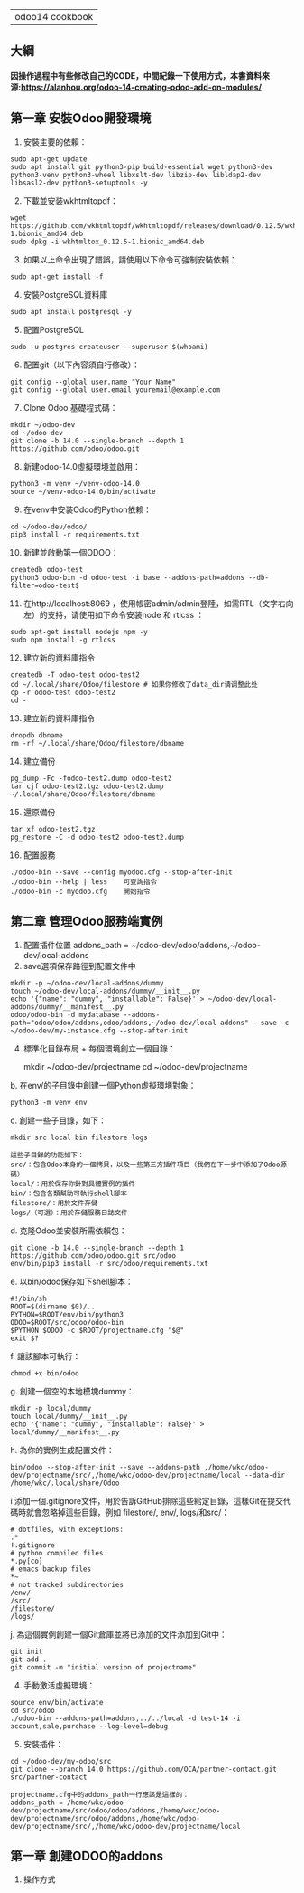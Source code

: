 <table>
    <tr>
        <td>odoo14 cookbook</td>
    </tr>
</table>

## 大綱
#### 因操作過程中有些修改自己的CODE，中間紀錄一下使用方式，本書資料來源:https://alanhou.org/odoo-14-creating-odoo-add-on-modules/

## 第一章 安裝Odoo開發環境
  1. 安裝主要的依賴：
  
    sudo apt-get update 
    sudo apt install git python3-pip build-essential wget python3-dev python3-venv python3-wheel libxslt-dev libzip-dev libldap2-dev libsasl2-dev python3-setuptools -y 
    
  2. 下載並安装wkhtmltopdf：
  
    wget https://github.com/wkhtmltopdf/wkhtmltopdf/releases/download/0.12.5/wkhtmltox_0.12.5-1.bionic_amd64.deb
    sudo dpkg -i wkhtmltox_0.12.5-1.bionic_amd64.deb
    
  3. 如果以上命令出現了錯誤，請使用以下命令可強制安裝依賴：
  
    sudo apt-get install -f
    
  4. 安裝PostgreSQL資料庫
  
    sudo apt install postgresql -y
    
  5. 配置PostgreSQL
  
    sudo -u postgres createuser --superuser $(whoami)
    
  6. 配置git（以下內容須自行修改）：
  
    git config --global user.name "Your Name"
    git config --global user.email youremail@example.com
    
  7. Clone Odoo 基礎程式碼：
  
    mkdir ~/odoo-dev
    cd ~/odoo-dev
    git clone -b 14.0 --single-branch --depth 1 https://github.com/odoo/odoo.git
    
  8. 新建odoo-14.0虛擬環境並啟用：
  
    python3 -m venv ~/venv-odoo-14.0
    source ~/venv-odoo-14.0/bin/activate
    
  9. 在venv中安装Odoo的Python依赖：
  
    cd ~/odoo-dev/odoo/
    pip3 install -r requirements.txt
    
  10. 新建並啟動第一個ODOO：
    
    createdb odoo-test
    python3 odoo-bin -d odoo-test -i base --addons-path=addons --db-filter=odoo-test$
    
  11. 在http://localhost:8069 ，使用帳密admin/admin登陸，如需RTL（文字右向左）的支持，请使用如下命令安装node 和 rtlcss ：
  
    sudo apt-get install nodejs npm -y
    sudo npm install -g rtlcss
    
  12. 建立新的資料庫指令
  
    createdb -T odoo-test odoo-test2
    cd ~/.local/share/Odoo/filestore # 如果你修改了data_dir请调整此处
    cp -r odoo-test odoo-test2
    cd -
    
  13. 建立新的資料庫指令
  
    dropdb dbname
    rm -rf ~/.local/share/Odoo/filestore/dbname

  14. 建立備份
  
    pg_dump -Fc -fodoo-test2.dump odoo-test2
    tar cjf odoo-test2.tgz odoo-test2.dump ~/.local/share/Odoo/filestore/dbname
  
   15. 還原備份
  
    tar xf odoo-test2.tgz
    pg_restore -C -d odoo-test2 odoo-test2.dump
    
   16. 配置服務
  
    ./odoo-bin --save --config myodoo.cfg --stop-after-init
    ./odoo-bin --help | less    可查詢指令
    ./odoo-bin -c myodoo.cfg    開始指令
    
## 第二章 管理Odoo服務端實例
   1. 配置插件位置  addons_path = ~/odoo-dev/odoo/addons,~/odoo-dev/local-addons
   2. save選項保存路徑到配置文件中
   
    mkdir -p ~/odoo-dev/local-addons/dummy
    touch ~/odoo-dev/local-addons/dummy/__init__.py
    echo '{"name": "dummy", "installable": False}' > ~/odoo-dev/local-addons/dummy/__manifest__.py
    odoo/odoo-bin -d mydatabase --addons-path="odoo/odoo/addons,odoo/addons,~/odoo-dev/local-addons" --save -c ~/odoo-dev/my-instance.cfg --stop-after-init

   4. 標準化目錄布局
     + 每個環境創立一個目錄：
   
      mkdir ~/odoo-dev/projectname
      cd ~/odoo-dev/projectname

   b. 在env/的子目錄中創建一個Python虛擬環境對象：
    
    python3 -m venv env

   c. 創建一些子目錄，如下：
   
    mkdir src local bin filestore logs
    
    這些子目錄的功能如下：
    src/：包含Odoo本身的一個拷貝，以及一些第三方插件項目（我們在下一步中添加了Odoo源碼）
    local/：用於保存你針對具體實例的插件
    bin/：包含各類幫助可執行shell腳本
    filestore/：用於文件存儲
    logs/（可選）：用於存儲服務日誌文件
    
   d. 克隆Odoo並安裝所需依賴包：
   
    git clone -b 14.0 --single-branch --depth 1 https://github.com/odoo/odoo.git src/odoo
    env/bin/pip3 install -r src/odoo/requirements.txt

   e. 以bin/odoo保存如下shell腳本：
   
    #!/bin/sh
    ROOT=$(dirname $0)/..
    PYTHON=$ROOT/env/bin/python3
    ODOO=$ROOT/src/odoo/odoo-bin
    $PYTHON $ODOO -c $ROOT/projectname.cfg "$@"
    exit $?

   f. 讓該腳本可執行：
   
    chmod +x bin/odoo

   g. 創建一個空的本地模塊dummy：
   
    mkdir -p local/dummy
    touch local/dummy/__init__.py
    echo '{"name": "dummy", "installable": False}' > local/dummy/__manifest__.py

   h. 為你的實例生成配置文件：
   
    bin/odoo --stop-after-init --save --addons-path ,/home/wkc/odoo-dev/projectname/src/,/home/wkc/odoo-dev/projectname/local --data-dir /home/wkc/.local/share/Odoo

   i 添加一個.gitignore文件，用於告訴GitHub排除這些給定目錄，這樣Git在提交代碼時就會忽略掉這些目錄，例如 filestore/, env/, logs/和src/：
   
    # dotfiles, with exceptions:
    .*
    !.gitignore
    # python compiled files
    *.py[co]
    # emacs backup files
    *~
    # not tracked subdirectories
    /env/
    /src/
    /filestore/
    /logs/

   j. 為這個實例創建一個Git倉庫並將已添加的文件添加到Git中：
   
    git init
    git add .
    git commit -m "initial version of projectname"

   4. 手動激活虛擬環境：

    source env/bin/activate
    cd src/odoo
    ./odoo-bin --addons-path=addons,../../local -d test-14 -i account,sale,purchase --log-level=debug

   5. 安裝插件：
   
    cd ~/odoo-dev/my-odoo/src
    git clone --branch 14.0 https://github.com/OCA/partner-contact.git src/partner-contact
    
    projectname.cfg中的addons_path一行應該是這樣的：
    addons_path = /home/wkc/odoo-dev/projectname/src/odoo/odoo/addons,/home/wkc/odoo-dev/projectname/src/odoo/addons,/home/wkc/odoo-dev/projectname/src/,/home/wkc/odoo-dev/projectname/local

## 第一章 創建ODOO的addons
  1. 操作方式
